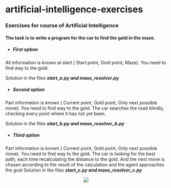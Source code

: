 # artificial-intelligence-exercises
### Exercises for course of Artificial Intelligence

#### The task is to write a program for the car to find the gold in the maze.
- ##### First option 
All information is known at start ( Start point, Gold point, Maze). You need to find way to the gold.

Solution in the files ***start_a.py and mase_resolver.py***

- ##### Second option 
Part information is known ( Current point, Gold point, Only next possible move). You need to find way to the gold.
The car searches the road blindly, checking every point where it has not yet been.

Solution in the files ***start_b.py and mase_resolver_b.py***

- ##### Third option 
Part information is known ( Current point, Gold point, Only next possible move). You need to find way to the gold.
The car is looking for the best path, each time recalculating the distance to the gold. And the next move is chosen according to the result of the calculation and the agent approaches the goal
Solution in the files ***start_c.py and mase_resolver_c.py***

<p align="center">
  <img src="https://user-images.githubusercontent.com/38910059/155115788-0a343f58-d29c-47a6-b07d-170e7f3ce70a.png"/>
</p>
